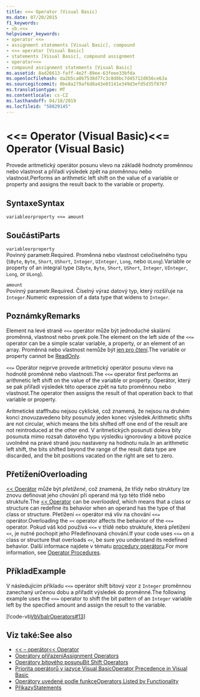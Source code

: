 ```yaml
---
title: <<= Operator (Visual Basic)
ms.date: 07/20/2015
f1_keywords:
- vb.<<=
helpviewer_keywords:
- operator <<=
- assignment statements [Visual Basic], compound
- <<= operator [Visual Basic]
- statements [Visual Basic], compound assignment
- operator<<=
- compound assignment statements [Visual Basic]
ms.assetid: 8ad26613-faff-4e2f-89ee-63feee33bfda
ms.openlocfilehash: da2b5ca0b7538d77c3c8d8bc7d45712d656ce63a
ms.sourcegitcommit: 0be8a279af6d8a43e03141e349d3efd5d35f8767
ms.translationtype: MT
ms.contentlocale: cs-CZ
ms.lasthandoff: 04/18/2019
ms.locfileid: "58829145"
---
```

# <a name="-operator-visual-basic"></a><span data-ttu-id="985a1-102">\<\<= Operator (Visual Basic)</span><span class="sxs-lookup"><span data-stu-id="985a1-102">\<\<= Operator (Visual Basic)</span></span>
<span data-ttu-id="985a1-103">Provede aritmetický operátor posunu vlevo na základě hodnoty proměnnou nebo vlastnost a přiřadí výsledek zpět na proměnnou nebo vlastnost.</span><span class="sxs-lookup"><span data-stu-id="985a1-103">Performs an arithmetic left shift on the value of a variable or property and assigns the result back to the variable or property.</span></span>  
  
## <a name="syntax"></a><span data-ttu-id="985a1-104">Syntaxe</span><span class="sxs-lookup"><span data-stu-id="985a1-104">Syntax</span></span>  
  
```  
variableorproperty <<= amount  
```  
  
## <a name="parts"></a><span data-ttu-id="985a1-105">Součásti</span><span class="sxs-lookup"><span data-stu-id="985a1-105">Parts</span></span>  
 `variableorproperty`  
 <span data-ttu-id="985a1-106">Povinný parametr.</span><span class="sxs-lookup"><span data-stu-id="985a1-106">Required.</span></span> <span data-ttu-id="985a1-107">Proměnná nebo vlastnost celočíselného typu (`SByte`, `Byte`, `Short`, `UShort`, `Integer`, `UInteger`, `Long`, nebo `ULong`).</span><span class="sxs-lookup"><span data-stu-id="985a1-107">Variable or property of an integral type (`SByte`, `Byte`, `Short`, `UShort`, `Integer`, `UInteger`, `Long`, or `ULong`).</span></span>  
  
 `amount`  
 <span data-ttu-id="985a1-108">Povinný parametr.</span><span class="sxs-lookup"><span data-stu-id="985a1-108">Required.</span></span> <span data-ttu-id="985a1-109">Číselný výraz datový typ, který rozšiřuje na `Integer`.</span><span class="sxs-lookup"><span data-stu-id="985a1-109">Numeric expression of a data type that widens to `Integer`.</span></span>  
  
## <a name="remarks"></a><span data-ttu-id="985a1-110">Poznámky</span><span class="sxs-lookup"><span data-stu-id="985a1-110">Remarks</span></span>  
 <span data-ttu-id="985a1-111">Element na levé straně `<<=` operátor může být jednoduché skalární proměnná, vlastnost nebo prvek pole.</span><span class="sxs-lookup"><span data-stu-id="985a1-111">The element on the left side of the `<<=` operator can be a simple scalar variable, a property, or an element of an array.</span></span> <span data-ttu-id="985a1-112">Proměnná nebo vlastnost nemůže být [jen pro čtení](../../../visual-basic/language-reference/modifiers/readonly.md).</span><span class="sxs-lookup"><span data-stu-id="985a1-112">The variable or property cannot be [ReadOnly](../../../visual-basic/language-reference/modifiers/readonly.md).</span></span>  
  
 <span data-ttu-id="985a1-113">`<<=` Operátor nejprve provede aritmetický operátor posunu vlevo na hodnotě proměnné nebo vlastnosti.</span><span class="sxs-lookup"><span data-stu-id="985a1-113">The `<<=` operator first performs an arithmetic left shift on the value of the variable or property.</span></span> <span data-ttu-id="985a1-114">Operátor, který se pak přiřadí výsledek této operace zpět na tuto proměnnou nebo vlastnost.</span><span class="sxs-lookup"><span data-stu-id="985a1-114">The operator then assigns the result of that operation back to that variable or property.</span></span>  
  
 <span data-ttu-id="985a1-115">Aritmetické staffhubu nejsou cyklické, což znamená, že nejsou na druhém konci znovuzavedeno bity posunuly jeden konec výsledek.</span><span class="sxs-lookup"><span data-stu-id="985a1-115">Arithmetic shifts are not circular, which means the bits shifted off one end of the result are not reintroduced at the other end.</span></span> <span data-ttu-id="985a1-116">V aritmetických posunutí doleva bity posunuta mimo rozsah datového typu výsledku ignorovány a bitové pozice uvolněné na pravé straně jsou nastaveny na hodnotu nula.</span><span class="sxs-lookup"><span data-stu-id="985a1-116">In an arithmetic left shift, the bits shifted beyond the range of the result data type are discarded, and the bit positions vacated on the right are set to zero.</span></span>  
  
## <a name="overloading"></a><span data-ttu-id="985a1-117">Přetížení</span><span class="sxs-lookup"><span data-stu-id="985a1-117">Overloading</span></span>  
 <span data-ttu-id="985a1-118">[<< Operátor](../../../visual-basic/language-reference/operators/left-shift-operator.md) může být *přetížené*, což znamená, že třídy nebo struktury lze znovu definovat jeho chování při operand má typ této třídě nebo struktuře.</span><span class="sxs-lookup"><span data-stu-id="985a1-118">The [<< Operator](../../../visual-basic/language-reference/operators/left-shift-operator.md) can be *overloaded*, which means that a class or structure can redefine its behavior when an operand has the type of that class or structure.</span></span> <span data-ttu-id="985a1-119">Přetížení `<<` operátor má vliv na chování `<<=` operátor.</span><span class="sxs-lookup"><span data-stu-id="985a1-119">Overloading the `<<` operator affects the behavior of the `<<=` operator.</span></span> <span data-ttu-id="985a1-120">Pokud váš kód používá `<<=` v třídě nebo struktuře, která přetížení `<<`, je nutné pochopit jeho Předefinovaná chování.</span><span class="sxs-lookup"><span data-stu-id="985a1-120">If your code uses `<<=` on a class or structure that overloads `<<`, be sure you understand its redefined behavior.</span></span> <span data-ttu-id="985a1-121">Další informace najdete v tématu [procedury operátoru](../../../visual-basic/programming-guide/language-features/procedures/operator-procedures.md).</span><span class="sxs-lookup"><span data-stu-id="985a1-121">For more information, see [Operator Procedures](../../../visual-basic/programming-guide/language-features/procedures/operator-procedures.md).</span></span>  
  
## <a name="example"></a><span data-ttu-id="985a1-122">Příklad</span><span class="sxs-lookup"><span data-stu-id="985a1-122">Example</span></span>  
 <span data-ttu-id="985a1-123">V následujícím příkladu `<<=` operátor shift bitový vzor z `Integer` proměnnou zanechaný určenou dobu a přiřadit výsledek do proměnné.</span><span class="sxs-lookup"><span data-stu-id="985a1-123">The following example uses the `<<=` operator to shift the bit pattern of an `Integer` variable left by the specified amount and assign the result to the variable.</span></span>  
  
 [!code-vb[VbVbalrOperators#13](~/samples/snippets/visualbasic/VS_Snippets_VBCSharp/VbVbalrOperators/VB/Class1.vb#13)]  
  
## <a name="see-also"></a><span data-ttu-id="985a1-124">Viz také:</span><span class="sxs-lookup"><span data-stu-id="985a1-124">See also</span></span>

- [<span data-ttu-id="985a1-125"><< – operátor</span><span class="sxs-lookup"><span data-stu-id="985a1-125"><< Operator</span></span>](../../../visual-basic/language-reference/operators/left-shift-operator.md)
- [<span data-ttu-id="985a1-126">Operátory přiřazení</span><span class="sxs-lookup"><span data-stu-id="985a1-126">Assignment Operators</span></span>](../../../visual-basic/language-reference/operators/assignment-operators.md)
- [<span data-ttu-id="985a1-127">Operátory bitového posunu</span><span class="sxs-lookup"><span data-stu-id="985a1-127">Bit Shift Operators</span></span>](../../../visual-basic/language-reference/operators/bit-shift-operators.md)
- [<span data-ttu-id="985a1-128">Priorita operátorů v jazyce Visual Basic</span><span class="sxs-lookup"><span data-stu-id="985a1-128">Operator Precedence in Visual Basic</span></span>](../../../visual-basic/language-reference/operators/operator-precedence.md)
- [<span data-ttu-id="985a1-129">Operátory uvedené podle funkce</span><span class="sxs-lookup"><span data-stu-id="985a1-129">Operators Listed by Functionality</span></span>](../../../visual-basic/language-reference/operators/operators-listed-by-functionality.md)
- [<span data-ttu-id="985a1-130">Příkazy</span><span class="sxs-lookup"><span data-stu-id="985a1-130">Statements</span></span>](../../../visual-basic/programming-guide/language-features/statements.md)
